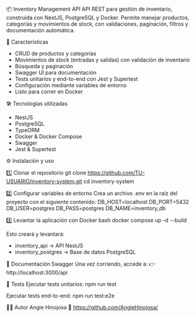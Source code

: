 📦 Inventory Management API
API REST para gestión de inventario, construida con NestJS, PostgreSQL y Docker.
Permite manejar productos, categorías y movimientos de stock, con validaciones, paginación, filtros y documentación automática.

🚀 Características
- CRUD de productos y categorías
- Movimientos de stock (entradas y salidas) con validación de inventario
- Búsqueda y paginación
- Swagger UI para documentación
- Tests unitarios y end-to-end con Jest y Supertest
- Configuración mediante variables de entorno
- Listo para correr en Docker

🛠 Tecnologías utilizadas
- NestJS
- PostgreSQL
- TypeORM
- Docker & Docker Compose
- Swagger
- Jest & Supertest

⚙️ Instalación y uso

1️⃣ Clonar el repositorio
git clone https://github.com/TU-USUARIO/inventory-system.git
cd inventory-system

2️⃣ Configurar variables de entorno
Crea un archivo .env en la raíz del proyecto con el siguiente contenido:
DB_HOST=localhost
DB_PORT=5432
DB_USER=postgres
DB_PASS=postgres
DB_NAME=inventory_db

3️⃣ Levantar la aplicación con Docker
bash
docker compose up -d --build

Esto creará y levantará:
- inventory_api → API NestJS
- inventory_postgres → Base de datos PostgreSQL

📄 Documentación Swagger
Una vez corriendo, accede a:
👉 http://localhost:3000/api

🧪 Tests
Ejecutar tests unitarios:
npm run test

Ejecutar tests end-to-end:
npm run test:e2e

👩‍💻 Autor
Angie Hinojosa
🔗 https://github.com/AngieHinojosa/ 


